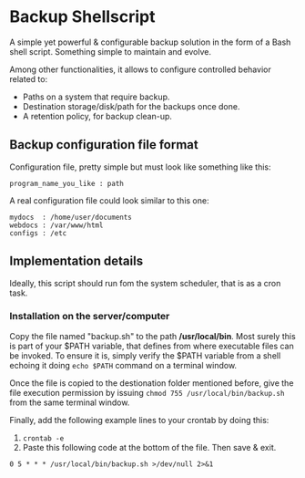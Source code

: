 # Backup Shellscript
A simple yet powerful & configurable backup solution in the form of a Bash shell script. Something simple to maintain and evolve. 

Among other functionalities, it allows to configure controlled behavior related to:
  - Paths on a system that require backup.
  - Destination storage/disk/path for the backups once done.
  - A retention policy, for backup clean-up.
  
## Backup configuration file format
Configuration file, pretty simple but must look like something like this:
``` 
program_name_you_like : path
``` 

A real configuration file could look similar to this one:
``` 
mydocs  : /home/user/documents
webdocs : /var/www/html
configs : /etc
``` 

## Implementation details
Ideally, this script should run fom the system scheduler, that is as a cron task. 

### Installation on the server/computer
Copy the file named "backup.sh" to the path __/usr/local/bin__. Most surely this is part of your $PATH variable, that defines from where executable files can be invoked. To ensure it is, simply verify the $PATH variable from a shell echoing it doing ```echo $PATH``` command on a terminal window. 

Once the file is copied to the destionation folder mentioned before, give the file execution permission by issuing ```chmod 755 /usr/local/bin/backup.sh``` from the same terminal window. 

Finally, add the following example lines to your crontab by doing this:

1. ```crontab -e``` 
2. Paste this following code at the bottom of the file. Then save & exit. 

```
0 5 * * * /usr/local/bin/backup.sh >/dev/null 2>&1
``` 
